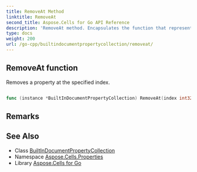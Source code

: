 ```yaml
---
title: RemoveAt Method 
linktitle: RemoveAt
second_title: Aspose.Cells for Go API Reference
description: 'RemoveAt method. Encapsulates the function that represents removeat in Go.'
type: docs
weight: 200
url: /go-cpp/builtindocumentpropertycollection/removeat/
---
```


## RemoveAt function

Removes a property at the specified index.

```go

func (instance *BuiltInDocumentPropertyCollection) RemoveAt(index int32)  error

```

## Remarks


## See Also

* Class [BuiltInDocumentPropertyCollection](../)
* Namespace [Aspose.Cells.Properties](../../)
* Library [Aspose.Cells for Go](../../../)
